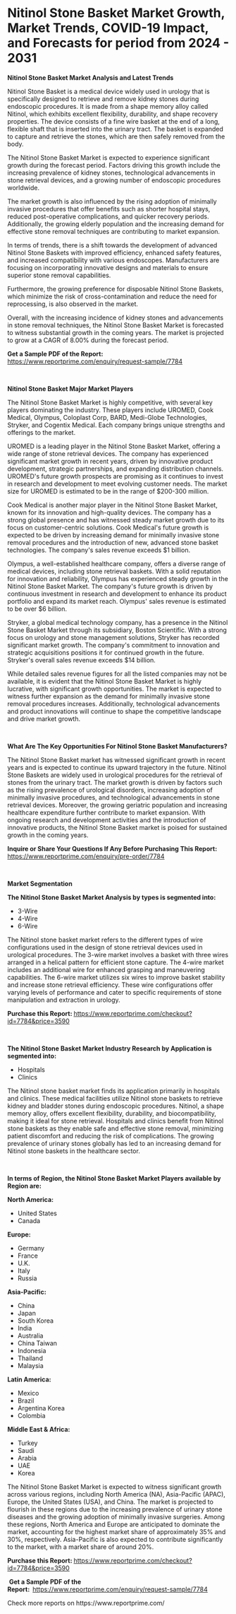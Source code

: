 <p><h1>Nitinol Stone Basket Market Growth, Market Trends, COVID-19 Impact, and Forecasts for period from 2024 - 2031</h1></p><p><strong>Nitinol Stone Basket Market Analysis and Latest Trends</strong></p>
<p><p>Nitinol Stone Basket is a medical device widely used in urology that is specifically designed to retrieve and remove kidney stones during endoscopic procedures. It is made from a shape memory alloy called Nitinol, which exhibits excellent flexibility, durability, and shape recovery properties. The device consists of a fine wire basket at the end of a long, flexible shaft that is inserted into the urinary tract. The basket is expanded to capture and retrieve the stones, which are then safely removed from the body.</p><p>The Nitinol Stone Basket Market is expected to experience significant growth during the forecast period. Factors driving this growth include the increasing prevalence of kidney stones, technological advancements in stone retrieval devices, and a growing number of endoscopic procedures worldwide.</p><p>The market growth is also influenced by the rising adoption of minimally invasive procedures that offer benefits such as shorter hospital stays, reduced post-operative complications, and quicker recovery periods. Additionally, the growing elderly population and the increasing demand for effective stone removal techniques are contributing to market expansion.</p><p>In terms of trends, there is a shift towards the development of advanced Nitinol Stone Baskets with improved efficiency, enhanced safety features, and increased compatibility with various endoscopes. Manufacturers are focusing on incorporating innovative designs and materials to ensure superior stone removal capabilities.</p><p>Furthermore, the growing preference for disposable Nitinol Stone Baskets, which minimize the risk of cross-contamination and reduce the need for reprocessing, is also observed in the market.</p><p>Overall, with the increasing incidence of kidney stones and advancements in stone removal techniques, the Nitinol Stone Basket Market is forecasted to witness substantial growth in the coming years. The market is projected to grow at a CAGR of 8.00% during the forecast period.</p></p>
<p><strong>Get a Sample PDF of the Report:&nbsp;</strong> <a href="https://www.reportprime.com/enquiry/request-sample/7784">https://www.reportprime.com/enquiry/request-sample/7784</a></p>
<p>&nbsp;</p>
<p><strong>Nitinol Stone Basket Major Market Players</strong></p>
<p><p>The Nitinol Stone Basket Market is highly competitive, with several key players dominating the industry. These players include UROMED, Cook Medical, Olympus, Coloplast Corp, BARD, Medi-Globe Technologies, Stryker, and Cogentix Medical. Each company brings unique strengths and offerings to the market.</p><p>UROMED is a leading player in the Nitinol Stone Basket Market, offering a wide range of stone retrieval devices. The company has experienced significant market growth in recent years, driven by innovative product development, strategic partnerships, and expanding distribution channels. UROMED's future growth prospects are promising as it continues to invest in research and development to meet evolving customer needs. The market size for UROMED is estimated to be in the range of $200-300 million.</p><p>Cook Medical is another major player in the Nitinol Stone Basket Market, known for its innovation and high-quality devices. The company has a strong global presence and has witnessed steady market growth due to its focus on customer-centric solutions. Cook Medical's future growth is expected to be driven by increasing demand for minimally invasive stone removal procedures and the introduction of new, advanced stone basket technologies. The company's sales revenue exceeds $1 billion.</p><p>Olympus, a well-established healthcare company, offers a diverse range of medical devices, including stone retrieval baskets. With a solid reputation for innovation and reliability, Olympus has experienced steady growth in the Nitinol Stone Basket Market. The company's future growth is driven by continuous investment in research and development to enhance its product portfolio and expand its market reach. Olympus' sales revenue is estimated to be over $6 billion.</p><p>Stryker, a global medical technology company, has a presence in the Nitinol Stone Basket Market through its subsidiary, Boston Scientific. With a strong focus on urology and stone management solutions, Stryker has recorded significant market growth. The company's commitment to innovation and strategic acquisitions positions it for continued growth in the future. Stryker's overall sales revenue exceeds $14 billion.</p><p>While detailed sales revenue figures for all the listed companies may not be available, it is evident that the Nitinol Stone Basket Market is highly lucrative, with significant growth opportunities. The market is expected to witness further expansion as the demand for minimally invasive stone removal procedures increases. Additionally, technological advancements and product innovations will continue to shape the competitive landscape and drive market growth.</p></p>
<p>&nbsp;</p>
<p><strong>What Are The Key Opportunities For Nitinol Stone Basket Manufacturers?</strong></p>
<p><p>The Nitinol Stone Basket market has witnessed significant growth in recent years and is expected to continue its upward trajectory in the future. Nitinol Stone Baskets are widely used in urological procedures for the retrieval of stones from the urinary tract. The market growth is driven by factors such as the rising prevalence of urological disorders, increasing adoption of minimally invasive procedures, and technological advancements in stone retrieval devices. Moreover, the growing geriatric population and increasing healthcare expenditure further contribute to market expansion. With ongoing research and development activities and the introduction of innovative products, the Nitinol Stone Basket market is poised for sustained growth in the coming years.</p></p>
<p><strong>Inquire or Share Your Questions If Any Before Purchasing This Report:</strong> <a href="https://www.reportprime.com/enquiry/pre-order/7784">https://www.reportprime.com/enquiry/pre-order/7784</a></p>
<p>&nbsp;</p>
<p><strong>Market Segmentation</strong></p>
<p><strong>The Nitinol Stone Basket Market Analysis by types is segmented into:</strong></p>
<p><ul><li>3-Wire</li><li>4-Wire</li><li>6-Wire</li></ul></p>
<p><p>The Nitinol stone basket market refers to the different types of wire configurations used in the design of stone retrieval devices used in urological procedures. The 3-wire market involves a basket with three wires arranged in a helical pattern for efficient stone capture. The 4-wire market includes an additional wire for enhanced grasping and maneuvering capabilities. The 6-wire market utilizes six wires to improve basket stability and increase stone retrieval efficiency. These wire configurations offer varying levels of performance and cater to specific requirements of stone manipulation and extraction in urology.</p></p>
<p><strong>Purchase this Report:&nbsp;</strong><a href="https://www.reportprime.com/checkout?id=7784&price=3590">https://www.reportprime.com/checkout?id=7784&price=3590</a></p>
<p>&nbsp;</p>
<p><strong>The Nitinol Stone Basket Market Industry Research by Application is segmented into:</strong></p>
<p><ul><li>Hospitals</li><li>Clinics</li></ul></p>
<p><p>The Nitinol stone basket market finds its application primarily in hospitals and clinics. These medical facilities utilize Nitinol stone baskets to retrieve kidney and bladder stones during endoscopic procedures. Nitinol, a shape memory alloy, offers excellent flexibility, durability, and biocompatibility, making it ideal for stone retrieval. Hospitals and clinics benefit from Nitinol stone baskets as they enable safe and effective stone removal, minimizing patient discomfort and reducing the risk of complications. The growing prevalence of urinary stones globally has led to an increasing demand for Nitinol stone baskets in the healthcare sector.</p></p>
<p>&nbsp;</p>
<p><strong>In terms of Region, the Nitinol Stone Basket Market Players available by Region are:</strong></p>
<p>
    <p> <strong> North America: </strong>
        <ul>
            <li>United States</li>
            <li>Canada</li>
        </ul>
        </p> 
    <p> <strong> Europe: </strong>
        <ul>
            <li>Germany</li>
            <li>France</li>
            <li>U.K.</li>
            <li>Italy</li>
            <li>Russia</li>
        </ul>
        </p> 
    <p> <strong> Asia-Pacific: </strong>
        <ul>
            <li>China</li>
            <li>Japan</li>
            <li>South Korea</li>
            <li>India</li>
            <li>Australia</li>
            <li>China Taiwan</li>
            <li>Indonesia</li>
            <li>Thailand</li>
            <li>Malaysia</li>
        </ul>
        </p> 
    <p> <strong> Latin America: </strong>
        <ul>
            <li>Mexico</li>
            <li>Brazil</li>
            <li>Argentina Korea</li>
            <li>Colombia</li>
        </ul>
        </p> 
    <p> <strong> Middle East & Africa: </strong>
        <ul>
            <li>Turkey</li>
            <li>Saudi</li>
            <li>Arabia</li>
            <li>UAE</li>
            <li>Korea</li>
        </ul>
    </p>
    </p>
<p><p>The Nitinol Stone Basket Market is expected to witness significant growth across various regions, including North America (NA), Asia-Pacific (APAC), Europe, the United States (USA), and China. The market is projected to flourish in these regions due to the increasing prevalence of urinary stone diseases and the growing adoption of minimally invasive surgeries. Among these regions, North America and Europe are anticipated to dominate the market, accounting for the highest market share of approximately 35% and 30%, respectively. Asia-Pacific is also expected to contribute significantly to the market, with a market share of around 20%.</p></p>
<p><strong>Purchase this Report: </strong><a href="https://www.reportprime.com/checkout?id=7784&price=3590">https://www.reportprime.com/checkout?id=7784&price=3590</a></p>
<p>&nbsp;<strong>Get a Sample PDF of the Report:&nbsp;&nbsp;</strong><a href="https://www.reportprime.com/enquiry/request-sample/7784">https://www.reportprime.com/enquiry/request-sample/7784</a></p>
<p><strong></strong></p>
<p>Check more reports on https://www.reportprime.com/</p>